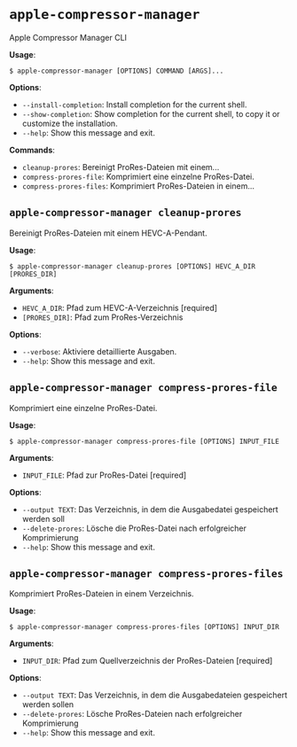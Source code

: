# `apple-compressor-manager`

Apple Compressor Manager CLI

**Usage**:

```console
$ apple-compressor-manager [OPTIONS] COMMAND [ARGS]...
```

**Options**:

* `--install-completion`: Install completion for the current shell.
* `--show-completion`: Show completion for the current shell, to copy it or customize the installation.
* `--help`: Show this message and exit.

**Commands**:

* `cleanup-prores`: Bereinigt ProRes-Dateien mit einem...
* `compress-prores-file`: Komprimiert eine einzelne ProRes-Datei.
* `compress-prores-files`: Komprimiert ProRes-Dateien in einem...

## `apple-compressor-manager cleanup-prores`

Bereinigt ProRes-Dateien mit einem HEVC-A-Pendant.

**Usage**:

```console
$ apple-compressor-manager cleanup-prores [OPTIONS] HEVC_A_DIR [PRORES_DIR]
```

**Arguments**:

* `HEVC_A_DIR`: Pfad zum HEVC-A-Verzeichnis  [required]
* `[PRORES_DIR]`: Pfad zum ProRes-Verzeichnis

**Options**:

* `--verbose`: Aktiviere detaillierte Ausgaben.
* `--help`: Show this message and exit.

## `apple-compressor-manager compress-prores-file`

Komprimiert eine einzelne ProRes-Datei.

**Usage**:

```console
$ apple-compressor-manager compress-prores-file [OPTIONS] INPUT_FILE
```

**Arguments**:

* `INPUT_FILE`: Pfad zur ProRes-Datei  [required]

**Options**:

* `--output TEXT`: Das Verzeichnis, in dem die Ausgabedatei gespeichert werden soll
* `--delete-prores`: Lösche die ProRes-Datei nach erfolgreicher Komprimierung
* `--help`: Show this message and exit.

## `apple-compressor-manager compress-prores-files`

Komprimiert ProRes-Dateien in einem Verzeichnis.

**Usage**:

```console
$ apple-compressor-manager compress-prores-files [OPTIONS] INPUT_DIR
```

**Arguments**:

* `INPUT_DIR`: Pfad zum Quellverzeichnis der ProRes-Dateien  [required]

**Options**:

* `--output TEXT`: Das Verzeichnis, in dem die Ausgabedateien gespeichert werden sollen
* `--delete-prores`: Lösche ProRes-Dateien nach erfolgreicher Komprimierung
* `--help`: Show this message and exit.
